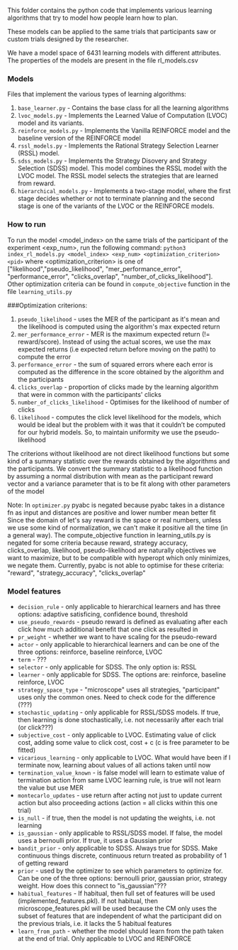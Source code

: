 This folder contains the python code that implements various learning algorithms that try to model how people learn how
to plan.

These models can be applied to the same trials that participants saw or custom trials designed by the researcher.

We have a model space of 6431 learning models with different attributes. The properties of the models are present in the
file rl_models.csv

### Models
Files that implement the various types of learning algorithms:

1. `base_learner.py` - Contains the base class for all the learning algorithms
2. `lvoc_models.py` - Implements the Learned Value of Computation (LVOC) model and its variants.
3. `reinforce_models.py` - Implements the Vanilla REINFORCE model and the baseline version of the REINFORCE model
4. `rssl_models.py` - Implements the Rational Strategy Selection Learner (RSSL) model.
5. `sdss_models.py` - Implements the Strategy Disovery and Strategy Selection (SDSS) model. This model combines the RSSL
   model with the LVOC model. The RSSL model selects the strategies that are learned from reward.
6. `hierarchical_models.py` - Implements a two-stage model, where the first stage decides whether or not to terminate
   planning and the second stage is one of the variants of the LVOC or the REINFORCE models.

### How to run
To run the model <model_index> on the same trials of the participant <pid> of the experiment <exp_num>, run the
following command:
`python3 index_rl_models.py <model_index> <exp_num> <optimization_criterion> <pid>`
where <optimization_criterion> is one
of ["likelihood","pseudo_likelihood", "mer_performance_error", "performance_error", "clicks_overlap", "number_of_clicks_likelihood"]. Other optimization criteria
can be found in `compute_objective` function in the file `learning_utils.py`

###Optimization criterions:
1. `pseudo_likelihood` - uses the MER of the participant as it's mean and the likelihood is computed using the algorithm's max expected return
2. `mer_performance_error` - MER is the maximum expected return (!= reward/score). Instead of using the actual scores, we use the max expected returns (i.e expected return before moving on the path) to compute the error
3. `performance_error` - the sum of squared errors where each error is computed as the difference in the score obtained by the algorithm and the participants
4. `clicks_overlap` - proportion of clicks made by the learning algorithm that were in common with the participants' clicks
5. `number_of_clicks_likelihood` - Optimises for the likelihood of number of clicks
6. `likelihood` - computes the click level likelihood for the models, which would be ideal but the problem with it was that it couldn’t be computed for our hybrid models. So, to maintain uniformity we use the pseudo-likelihood

The criterions without likelihood are not direct likelihood functions but some kind of a summary statistic over the rewards obtained by the algorithms and the participants.
We convert the summary statistic to a likelihood function by assuming a normal distribution with mean as the participant reward vector and a variance parameter that is to be fit along with other parameters of the model

Note: 
In `optimizer.py` pyabc is negated because pyabc takes in a distance fn as input and distances are positive and lower number mean better fit
Since the domain of let's say reward is the space or real numbers, unless we use some kind of normalization, we can't make it positive all the time (in a general way).
The compute_objective function in learning_utils.py is negated for some criteria because reward, strategy accuracy, clicks_overlap, likelihood, pseudo-likelihood are naturally objectives we want to maximize, but to be compatible with hyperopt which only minimizes, we negate them.
Currently, pyabc is not able to optimise for these criteria: "reward", "strategy_accuracy", "clicks_overlap"

### Model features
* `decision_rule` - only applicable to hierarchical learners and has three options: adaptive satisficing, confidence bound, threshold
* `use_pseudo_rewards` - pseudo reward is defined as evaluating after each click how much additional benefit that one click as resulted in
* `pr_weight` - whether we want to have scaling for the pseudo-reward
* `actor` - only applicable to hierarchical learners and can be one of the three options: reinforce, baseline reinforce, LVOC
* `term` - ???
* `selector` - only applicable for SDSS. The only option is: RSSL
* `learner` - only applicable for SDSS. The options are: reinforce, baseline reinforce, LVOC
* `strategy_space_type` - "microscope" uses all strategies, "participant" uses only the common ones. Need to check code for the difference (???)
* `stochastic_updating` - only applicable for RSSL/SDSS models. If true, then learning is done stochastically, i.e. not necessarily after each trial (or click???)
* `subjective_cost` - only applicable to LVOC. Estimating value of click cost, adding some value to click cost, cost + c (c is free parameter to be fitted)
* `vicarious_learning` - only applicable to LVOC. What would have been if I terminate now, learning about values of all actions taken until now
* `termination_value_known` - is false model will learn to estimate value of termination action from same LVOC learning rule, is true will not learn the value but use MER 
* `montecarlo_updates` - use return after acting not just to update current action but also proceeding actions (action = all clicks within this one trial)
* `is_null` - if true, then the model is not updating the weights, i.e. not learning
* `is_gaussian` - only applicable to RSSL/SDSS model. If false, the model uses a bernoulli prior. If true, it uses a Gaussian prior
* `bandit_prior` - only applicable to SDSS. Always true for SDSS. Make continuous things discrete, continuous return treated as probability of 1 of getting reward
* `prior` - used by the optimizer to see which parameters to optimize for. Can be one of the three options: 
  bernoulli prior, gaussian prior, strategy weight. How does this connect to "is_gaussian"???
* `habitual_features` - If habitual, then full set of features will be used (implemented_features.pkl). If not habitual,
  then microscope_features.pkl will be used because the CM only uses the subset of features that are independent of what the
  participant did on the previous trials, i.e. it lacks the 5 habitual features
* `learn_from_path` - whether the model should learn from the path taken at the end of trial. Only applicable to LVOC and REINFORCE
